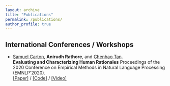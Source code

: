 ```yaml
---
layout: archive
title: "Publications"
permalink: /publications/
author_profile: true
---
```

## International Conferences / Workshops

- [Samuel Carton](http://scarton.people.si.umich.edu/), __Anirudh Rathore__, and [Chenhao Tan](https://chenhaot.com/).  
**Evaluating and Characterizing Human Rationales** 
Proceedings of the 2020 Conference on Empirical Methods in Natural Language Processing (EMNLP'2020).   
[\[Paper\]](https://arxiv.org/abs/2010.04736) / [\[Code\]](https://github.com/BoulderDS/evaluating-human-rationales) / [\[Video\]](https://www.youtube.com/watch?v=nsDWB4gMvwY&t=10s&ab_channel=SamuelCarton)